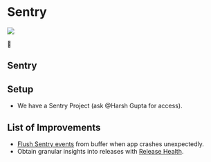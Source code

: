 # Sentry

![](https://www.notion.so/images/page-cover/nasa_robert_stewart_spacewalk.jpg)

💾

## Sentry

## Setup <a id="26e5fe1f-b3cd-4639-94c7-4e4811a93bbe"></a>

* We have a Sentry Project \(ask @Harsh Gupta for access\).

## List of Improvements <a id="99a5f804-6a59-4850-bd27-e0362af6e1ed"></a>

*  [Flush Sentry events](https://docs.sentry.io/platforms/node/configuration/draining/) from buffer when app crashes unexpectedly.
*  Obtain granular insights into releases with [Release Health](https://docs.sentry.io/platforms/node/configuration/releases/).

